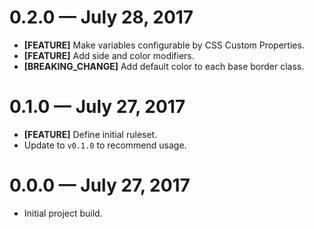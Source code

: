# 0.2.0 &mdash; July 28, 2017

- **[FEATURE]** Make variables configurable by CSS Custom Properties.
- **[FEATURE]** Add side and color modifiers.
- **[BREAKING_CHANGE]** Add default color to each base border class.


# 0.1.0 &mdash; July 27, 2017

- **[FEATURE]** Define initial ruleset.
- Update to `v0.1.0` to recommend usage.


# 0.0.0 &mdash; July 27, 2017

- Initial project build.
